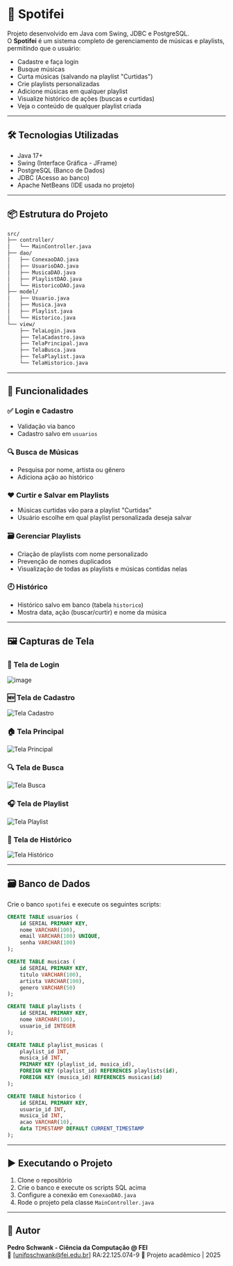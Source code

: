 # 🎵 Spotifei

Projeto desenvolvido em Java com Swing, JDBC e PostgreSQL.  
O **Spotifei** é um sistema completo de gerenciamento de músicas e playlists, permitindo que o usuário:

- Cadastre e faça login
- Busque músicas
- Curta músicas (salvando na playlist "Curtidas")
- Crie playlists personalizadas
- Adicione músicas em qualquer playlist
- Visualize histórico de ações (buscas e curtidas)
- Veja o conteúdo de qualquer playlist criada

---

## 🛠️ Tecnologias Utilizadas

- Java 17+
- Swing (Interface Gráfica - JFrame)
- PostgreSQL (Banco de Dados)
- JDBC (Acesso ao banco)
- Apache NetBeans (IDE usada no projeto)

---

## 📦 Estrutura do Projeto

```bash
src/
├── controller/
│   └── MainController.java
├── dao/
│   ├── ConexaoDAO.java
│   ├── UsuarioDAO.java
│   ├── MusicaDAO.java
│   ├── PlaylistDAO.java
│   └── HistoricoDAO.java
├── model/
│   ├── Usuario.java
│   ├── Musica.java
│   ├── Playlist.java
│   └── Historico.java
└── view/
    ├── TelaLogin.java
    ├── TelaCadastro.java
    ├── TelaPrincipal.java
    ├── TelaBusca.java
    ├── TelaPlaylist.java
    └── TelaHistorico.java
```

---

## 🧠 Funcionalidades

### ✅ Login e Cadastro
- Validação via banco
- Cadastro salvo em `usuarios`

### 🔍 Busca de Músicas
- Pesquisa por nome, artista ou gênero
- Adiciona ação ao histórico

### ❤️ Curtir e Salvar em Playlists
- Músicas curtidas vão para a playlist "Curtidas"
- Usuário escolhe em qual playlist personalizada deseja salvar

### 🗃️ Gerenciar Playlists
- Criação de playlists com nome personalizado
- Prevenção de nomes duplicados
- Visualização de todas as playlists e músicas contidas nelas

### 🕘 Histórico
- Histórico salvo em banco (tabela `historico`)
- Mostra data, ação (buscar/curtir) e nome da música

---

## 🖼️ Capturas de Tela

### 🔐 Tela de Login
![image](https://github.com/user-attachments/assets/c4a3d1b1-8830-43a0-b95d-49e0287953f2)


### 🆕 Tela de Cadastro
![Tela Cadastro](prints/tela-cadastro.png)

### 🏠 Tela Principal
![Tela Principal](prints/tela-principal.png)

### 🔍 Tela de Busca
![Tela Busca](prints/tela-busca.png)

### 🎧 Tela de Playlist
![Tela Playlist](prints/tela-playlist.png)

### 📜 Tela de Histórico
![Tela Histórico](prints/tela-historico.png)



---

## 🗃️ Banco de Dados

Crie o banco `spotifei` e execute os seguintes scripts:

```sql
CREATE TABLE usuarios (
    id SERIAL PRIMARY KEY,
    nome VARCHAR(100),
    email VARCHAR(100) UNIQUE,
    senha VARCHAR(100)
);

CREATE TABLE musicas (
    id SERIAL PRIMARY KEY,
    titulo VARCHAR(100),
    artista VARCHAR(100),
    genero VARCHAR(50)
);

CREATE TABLE playlists (
    id SERIAL PRIMARY KEY,
    nome VARCHAR(100),
    usuario_id INTEGER
);

CREATE TABLE playlist_musicas (
    playlist_id INT,
    musica_id INT,
    PRIMARY KEY (playlist_id, musica_id),
    FOREIGN KEY (playlist_id) REFERENCES playlists(id),
    FOREIGN KEY (musica_id) REFERENCES musicas(id)
);

CREATE TABLE historico (
    id SERIAL PRIMARY KEY,
    usuario_id INT,
    musica_id INT,
    acao VARCHAR(10),
    data TIMESTAMP DEFAULT CURRENT_TIMESTAMP
);
```

---

## ▶️ Executando o Projeto

1. Clone o repositório
2. Crie o banco e execute os scripts SQL acima
3. Configure a conexão em `ConexaoDAO.java`
4. Rode o projeto pela classe `MainController.java`

---

## 🙋 Autor

**Pedro Schwank - Ciência da Computação @ FEI**  
📧 [unifpschwank@fei.edu.br]
RA:22.125.074-9
💼 Projeto acadêmico | 2025  
